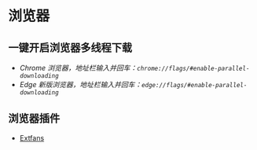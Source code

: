 # 浏览器

## 一键开启浏览器多线程下载

- _Chrome 浏览器，地址栏输入并回车：`chrome://flags/#enable-parallel-downloading`_
- _Edge 新版浏览器，地址栏输入并回车：`edge://flags/#enable-parallel-downloading`_

## 浏览器插件

- [Extfans](https://extfans.com/)
